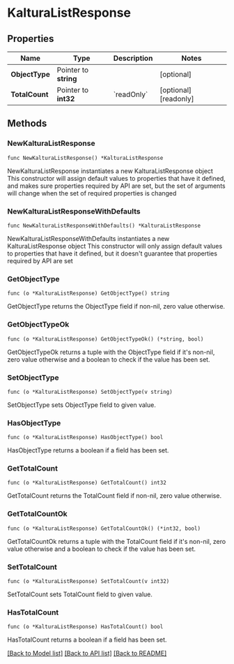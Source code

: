# KalturaListResponse

## Properties

Name | Type | Description | Notes
------------ | ------------- | ------------- | -------------
**ObjectType** | Pointer to **string** |  | [optional] 
**TotalCount** | Pointer to **int32** | &#x60;readOnly&#x60; | [optional] [readonly] 

## Methods

### NewKalturaListResponse

`func NewKalturaListResponse() *KalturaListResponse`

NewKalturaListResponse instantiates a new KalturaListResponse object
This constructor will assign default values to properties that have it defined,
and makes sure properties required by API are set, but the set of arguments
will change when the set of required properties is changed

### NewKalturaListResponseWithDefaults

`func NewKalturaListResponseWithDefaults() *KalturaListResponse`

NewKalturaListResponseWithDefaults instantiates a new KalturaListResponse object
This constructor will only assign default values to properties that have it defined,
but it doesn't guarantee that properties required by API are set

### GetObjectType

`func (o *KalturaListResponse) GetObjectType() string`

GetObjectType returns the ObjectType field if non-nil, zero value otherwise.

### GetObjectTypeOk

`func (o *KalturaListResponse) GetObjectTypeOk() (*string, bool)`

GetObjectTypeOk returns a tuple with the ObjectType field if it's non-nil, zero value otherwise
and a boolean to check if the value has been set.

### SetObjectType

`func (o *KalturaListResponse) SetObjectType(v string)`

SetObjectType sets ObjectType field to given value.

### HasObjectType

`func (o *KalturaListResponse) HasObjectType() bool`

HasObjectType returns a boolean if a field has been set.

### GetTotalCount

`func (o *KalturaListResponse) GetTotalCount() int32`

GetTotalCount returns the TotalCount field if non-nil, zero value otherwise.

### GetTotalCountOk

`func (o *KalturaListResponse) GetTotalCountOk() (*int32, bool)`

GetTotalCountOk returns a tuple with the TotalCount field if it's non-nil, zero value otherwise
and a boolean to check if the value has been set.

### SetTotalCount

`func (o *KalturaListResponse) SetTotalCount(v int32)`

SetTotalCount sets TotalCount field to given value.

### HasTotalCount

`func (o *KalturaListResponse) HasTotalCount() bool`

HasTotalCount returns a boolean if a field has been set.


[[Back to Model list]](../README.md#documentation-for-models) [[Back to API list]](../README.md#documentation-for-api-endpoints) [[Back to README]](../README.md)



